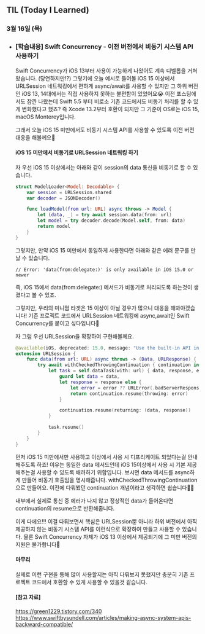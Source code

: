 ## TIL (Today I Learned)

### 3월 16일 (목)    

- ### [학습내용] Swift Concurrency - 이전 버전에서 비동기 시스템 API 사용하기
    Swift Concurrency가 iOS 13부터 사용이 가능하게 나왔어도 계속 디벨롭을 거쳐 왔습니다. (당연하지만!?)
    그렇기에 오늘 예시로 들어볼 iOS 15 이상에서 URLSession 네트워킹에서 편하게 async/await를 사용할 수 있지만 그 하위 버전인 iOS 13, 14대에서는 직접 사용하지 못하는 불편함이 있었어요😭
    이전 포스팅에서도 잠깐 나왔는데 Swift 5.5 부터 비로소 기존 코드에서도 비동기 처리를 할 수 있게 변화했다고 했죠?
    즉 Xcode 13.2부터 호환이 되지만 그 기준이 OS로는 iOS 15, macOS Monterey입니다.

    그래서 오늘 iOS 15 미만에서도 비동기 시스템 API를 사용할 수 있도록 이전 버전 대응을 해볼께요🎉

    #### iOS 15 미만에서 비동기로 URLSession 네트워킹 하기

    자 우선 iOS 15 이상에서는 아래와 같이 session의 data 통신을 비동기로 할 수 있습니다.
    ```swift
    struct ModelLoader<Model: Decodable> {
        var session = URLSession.shared
        var decoder = JSONDecoder()

        func loadModel(from url: URL) async throws -> Model {
            let (data, _) = try await session.data(from: url)
            let model = try decoder.decode(Model.self, from: data)
            return model
        }
    }
    ```
    그렇지만, 만약 iOS 15 미만에서 동일하게 사용한다면 아래와 같은 에러 문구를 만날 수 있습니다.
    ```
    // Error: 'data(from:delegate:)' is only available in iOS 15.0 or newer
    ```
    즉, iOS 15에서 data(from:delegate:) 메서드가 비동기로 처리되도록 하는것이 생겼다고 볼 수 있죠.

    그렇지만, 우리의 미니멈 타겟은 15 이상이 아닐 경우가 많으니 대응을 해봐야겠습니다!
    기존 프로젝트 코드에서 URLSession 네트워킹에 async,await인 Swift Concurrency를 붙이고 싶다입니다🥸

    자 그럼 우선 URLSession을 확장하여 구현해볼께요.
    ```swift
    @available(iOS, deprecated: 15.0, message: "Use the built-in API instead")
    extension URLSession {
        func data(from url: URL) async throws -> (Data, URLResponse) {
            try await withCheckedThrowingContinuation { continuation in
                let task = self.dataTask(with: url) { data, response, error in
                    guard let data = data, 
                    let response = response else {
                        let error = error ?? URLError(.badServerResponse)
                        return continuation.resume(throwing: error)
                    }

                    continuation.resume(returning: (data, response))
                }

                task.resume()
            }
        }
    }
    ```
    먼저 iOS 15 미만에서만 사용하고 이상에서 사용 시 디프리케이트 되었다는걸 안내해주도록 하죠!
    이유는 동일한 data 메서드인데 iOS 15이상에서 사용 시 기본 제공해주는걸 사용할 수 있도록 배려하기 위함입니다.
    보시면 data 메서드를 async하게 만들어 비동기 호출임을 명시해줍니다.
    withCheckedThrowingContinuation으로 만들어요.
    이전에 다뤄봤던 continuation 개념이라고 생각하면 쉽습니다🙋🏻

    내부에서 실제로 통신 중 에러가 나지 않고 정상적인 data가 들어온다면 continuation의 resume으로 반환해줍니다.

    이게 다에요!!!
    이걸 다뤄보면서 핵심은 URLSession뿐 아니라 하위 버전에서 아직 제공하지 않는 비동기 시스템 API를 이런식으로 확장하여 만들고 사용할 수 있습니다.
    물론 Swift Concurrency 자체가 iOS 13 이상에서 제공되기에 그 미만 버전의 지원은 불가합니다🥊

    #### 마무리

    실제로 이런 구현을 통해 많이 사용할지는 아직 다뤄보지 못했지만 충분히 기존 프로젝트 코드에서 호환할 수 있게 사용할 수 있을것 같습니다.

    #### [참고 자료]
    https://green1229.tistory.com/340   
    https://www.swiftbysundell.com/articles/making-async-system-apis-backward-compatible/
